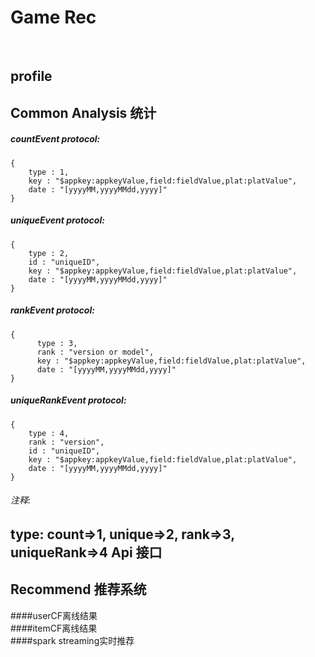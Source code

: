 Game Rec
=======
 <br/>
   
profile
-----------------------------------

Common Analysis 统计
---------------------

##### countEvent protocol:
    {
        type : 1,
        key : "$appkey:appkeyValue,field:fieldValue,plat:platValue",
        date : "[yyyyMM,yyyyMMdd,yyyy]"
    }
##### uniqueEvent protocol:
    {
        type : 2,
        id : "uniqueID",
        key : "$appkey:appkeyValue,field:fieldValue,plat:platValue",
        date : "[yyyyMM,yyyyMMdd,yyyy]"
    }
##### rankEvent protocol:
    {
          type : 3,
          rank : "version or model",
          key : "$appkey:appkeyValue,field:fieldValue,plat:platValue",
          date : "[yyyyMM,yyyyMMdd,yyyy]"
    }
##### uniqueRankEvent protocol:
    {
        type : 4,
        rank : "version",
        id : "uniqueID",
        key : "$appkey:appkeyValue,field:fieldValue,plat:platValue",
        date : "[yyyyMM,yyyyMMdd,yyyy]"
    }

###### 注释:
  type: count=>1, unique=>2, rank=>3, uniqueRank=>4
Api 接口
-------------
Recommend 推荐系统
-------------
####userCF离线结果<br/>
####itemCF离线结果<br/>
####spark streaming实时推荐<br/>
